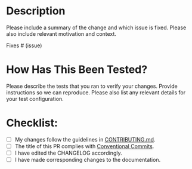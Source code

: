 # Description

Please include a summary of the change and which issue is fixed. Please also include relevant motivation and context.

Fixes # (issue)

# How Has This Been Tested?

Please describe the tests that you ran to verify your changes. Provide instructions so we can reproduce. Please also list any relevant details for your test configuration.

# Checklist:

- [ ] My changes follow the guidelines in [CONTRIBUTING.md](https://github.com/dfinity/icp-js-core/blob/main/.github/CONTRIBUTING.md).
- [ ] The title of this PR complies with [Conventional Commits](https://www.conventionalcommits.org/en/v1.0.0/).
- [ ] I have edited the CHANGELOG accordingly.
- [ ] I have made corresponding changes to the documentation.
